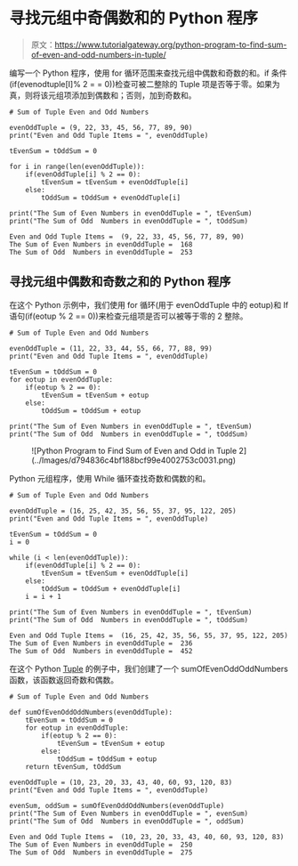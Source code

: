 # 寻找元组中奇偶数和的 Python 程序

> 原文：<https://www.tutorialgateway.org/python-program-to-find-sum-of-even-and-odd-numbers-in-tuple/>

编写一个 Python 程序，使用 for 循环范围来查找元组中偶数和奇数的和。if 条件(if(evenodtuple[I]% 2 = = 0))检查可被二整除的 Tuple 项是否等于零。如果为真，则将该元组项添加到偶数和；否则，加到奇数和。

```
# Sum of Tuple Even and Odd Numbers

evenOddTuple = (9, 22, 33, 45, 56, 77, 89, 90)
print("Even and Odd Tuple Items = ", evenOddTuple)

tEvenSum = tOddSum = 0

for i in range(len(evenOddTuple)):
    if(evenOddTuple[i] % 2 == 0):
        tEvenSum = tEvenSum + evenOddTuple[i]
    else:
        tOddSum = tOddSum + evenOddTuple[i]

print("The Sum of Even Numbers in evenOddTuple = ", tEvenSum)
print("The Sum of Odd  Numbers in evenOddTuple = ", tOddSum)
```

```
Even and Odd Tuple Items =  (9, 22, 33, 45, 56, 77, 89, 90)
The Sum of Even Numbers in evenOddTuple =  168
The Sum of Odd  Numbers in evenOddTuple =  253
```

## 寻找元组中偶数和奇数之和的 Python 程序

在这个 Python 示例中，我们使用 for 循环(用于 evenOddTuple 中的 eotup)和 If 语句(if(eotup % 2 == 0))来检查元组项是否可以被等于零的 2 整除。

```
# Sum of Tuple Even and Odd Numbers

evenOddTuple = (11, 22, 33, 44, 55, 66, 77, 88, 99)
print("Even and Odd Tuple Items = ", evenOddTuple)

tEvenSum = tOddSum = 0
for eotup in evenOddTuple:
    if(eotup % 2 == 0):
        tEvenSum = tEvenSum + eotup
    else:
        tOddSum = tOddSum + eotup

print("The Sum of Even Numbers in evenOddTuple = ", tEvenSum)
print("The Sum of Odd  Numbers in evenOddTuple = ", tOddSum)
```

<figure class="wp-block-image size-large">![Python Program to Find Sum of Even and Odd in Tuple 2](../Images/d794836c4bf188bcf99e4002753c0031.png)</figure>

Python 元组程序，使用 While 循环查找奇数和偶数的和。

```
# Sum of Tuple Even and Odd Numbers

evenOddTuple = (16, 25, 42, 35, 56, 55, 37, 95, 122, 205)
print("Even and Odd Tuple Items = ", evenOddTuple)

tEvenSum = tOddSum = 0
i = 0

while (i < len(evenOddTuple)):
    if(evenOddTuple[i] % 2 == 0):
        tEvenSum = tEvenSum + evenOddTuple[i]
    else:
        tOddSum = tOddSum + evenOddTuple[i]
    i = i + 1

print("The Sum of Even Numbers in evenOddTuple = ", tEvenSum)
print("The Sum of Odd  Numbers in evenOddTuple = ", tOddSum)
```

```
Even and Odd Tuple Items =  (16, 25, 42, 35, 56, 55, 37, 95, 122, 205)
The Sum of Even Numbers in evenOddTuple =  236
The Sum of Odd  Numbers in evenOddTuple =  452
```

在这个 Python [Tuple](https://www.tutorialgateway.org/python-tuple/) 的例子中，我们创建了一个 sumOfEvenOddOddNumbers 函数，该函数返回奇数和偶数。

```
# Sum of Tuple Even and Odd Numbers

def sumOfEvenOddOddNumbers(evenOddTuple):
    tEvenSum = tOddSum = 0
    for eotup in evenOddTuple:
        if(eotup % 2 == 0):
            tEvenSum = tEvenSum + eotup
        else:
            tOddSum = tOddSum + eotup
    return tEvenSum, tOddSum

evenOddTuple = (10, 23, 20, 33, 43, 40, 60, 93, 120, 83) 
print("Even and Odd Tuple Items = ", evenOddTuple)

evenSum, oddSum = sumOfEvenOddOddNumbers(evenOddTuple)
print("The Sum of Even Numbers in evenOddTuple = ", evenSum)
print("The Sum of Odd  Numbers in evenOddTuple = ", oddSum)
```

```
Even and Odd Tuple Items =  (10, 23, 20, 33, 43, 40, 60, 93, 120, 83)
The Sum of Even Numbers in evenOddTuple =  250
The Sum of Odd  Numbers in evenOddTuple =  275
```